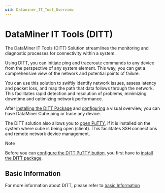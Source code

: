 ```yaml
---
uid: Dataminer_IT_Tool_Overview
---
```


# DataMiner IT Tools (DITT)

The DataMiner IT Tools (DITT) Solution streamlines the monitoring and diagnostic processes for connectivity within a system.

Using DITT, you can initiate ping and traceroute commands to any device from the perspective of any system element. This way, you can get a comprehensive view of the network and potential points of failure.

You can use this solution to swiftly identify network issues, assess latency and packet loss, and map the path that data follows through the network. This facilitates rapid detection and resolution of problems, minimizing downtime and optimizing network performance.

After [installing the DITT Package](xref:Installing_DITT) and [configuring](xref:Working_With_DITT) a visual overview, you can have DataMiner Cube ping or trace any device.

The DITT solution also allows you to [open PuTTY](xref:Open_Putty_with_DITT), if it is installed on the system where cube is being open (client). This facilitates SSH connections and remote network device management.

> [!NOTE]
> Before you can [configure the DITT PuTTY button](xref:Open_Putty_with_DITT), you first have to [install the DITT package](xref:Installing_DITT).

## Basic Information

For more information about DITT, please refer to [basic Information](xref:Basic_Information)
